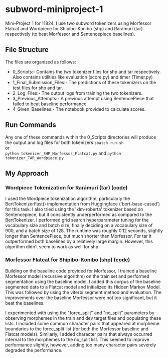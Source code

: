# subword-miniproject-1
Mini-Project 1 for 11824. I use two subword tokenizers using Morfessor Flatcat and Wordpiece for Shipibo-Konibo (shp) and Rarámuri (tar) respectively (to beat Morfessor and Sentencepiece baselines).
 ## File Structure
The files are organized as follows:
- 0_Scripts:- Contains the two tokenizer files for shp and tar respectively. Also contains utilities like evaluation (score.py) and timer (Timer.py)
- 1_Final_Submission_Files:- The predictions of these tokenizers on the test files for shp and tar.
- 2_Log_Files:- The output logs from training the two tokenizers.
- 3_Previous_Attempts:- A previous attempt using SentencePiece that failed to beat baseline performance.
- 4_Given_Baselines:- The notebook provided to calculate scores.

 ## Run Commands
 Any one of these commands within the 0_Scripts directories will produce the output and log files for both tokenizers
`sbatch run.sh` \
or \
`python tokenizer_SHP_Morfessor_Flatcat.py` and
`python tokenizer_TAR_Wordpiece.py`

 ## My Approach
### Wordpiece Tokenization for Rarámuri (tar) ([code](https://github.com/Aadit3003/subword-miniproject-1/blob/7dd2aca9aecd7bf9b28f99a1d81c56613a8b4cd4/0_Scripts/tokenizer_TAR_Wordpiece.py))
I used the Wordpiece tokenization algorithm, particularly the BertTokenizerFast() implementation from Huggingface ('bert-base-cased') for this task. I also tried using the 'xlm-roberta' tokenizer based on Sentencepiece, but it consistently underperformed as compared to the BertTokenizer. I performed grid search hyperparameter tuning for the vocabulary size and batch size, finally deciding on a vocabulary size of 900, and a batch size of 128. The runtime was roughly 0.12 seconds, slightly longer than SentencePiece, but much shorter than Morfessor. For tar it outperformed both baselines by a relatively large margin. However, this algorithm didn't seem to work as well for shp.

### Morfessor Flatcat for Shipibo-Konibo (shp) ([code](https://github.com/Aadit3003/subword-miniproject-1/blob/7dd2aca9aecd7bf9b28f99a1d81c56613a8b4cd4/0_Scripts/tokenizer_SHP_Morfessor_Flatcat.py))
Building on the baseline code provided for Morfessor, I trained a baseline Morfessor model (recursive algorithm) on the train set and performed segmentation using the baseline model. I added this corpus of the baseline segmented data to a Flatcat model and initialized its Hidden Markov Model. This was followed by using the viterbi segment method and evaluation. The improvements over the baseline Morfessor were not too significant, but it beat the baselines.

I experimented with using the "force_split" and "no_split" parameters by observing morphemes in the train and dev target files and populating these lists. I included some common character pairs that appeared at morpheme boundaries to the force_split list (for both the Morfessor baseline and Flatcat models). Similarly, I added character pairs that always occurred internal to the morphemes to the no_split list. This seemed to improve performance slightly, however, adding too many character pairs severely degraded the performance.
